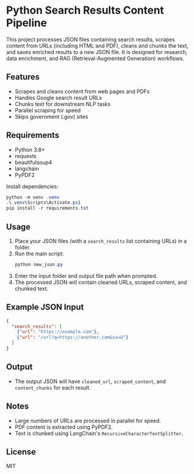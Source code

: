 # Python Search Results Content Pipeline

This project processes JSON files containing search results, scrapes content from URLs (including HTML and PDF), cleans and chunks the text, and saves enriched results to a new JSON file. It is designed for research, data enrichment, and RAG (Retrieval-Augmented Generation) workflows.

## Features
- Scrapes and cleans content from web pages and PDFs
- Handles Google search result URLs
- Chunks text for downstream NLP tasks
- Parallel scraping for speed
- Skips government (.gov) sites

## Requirements
- Python 3.8+
- requests
- beautifulsoup4
- langchain
- PyPDF2

Install dependencies:
```powershell
python -m venv .venv
.\.venv\Scripts\Activate.ps1
pip install -r requirements.txt
```

## Usage
1. Place your JSON files (with a `search_results` list containing URLs) in a folder.
2. Run the main script:
   ```powershell
   python new_json.py
   ```
3. Enter the input folder and output file path when prompted.
4. The processed JSON will contain cleaned URLs, scraped content, and chunked text.

## Example JSON Input
```json
{
  "search_results": [
    {"url": "https://example.com"},
    {"url": "/url?q=https://another.com&sa=U"}
  ]
}
```

## Output
- The output JSON will have `cleaned_url`, `scraped_content`, and `content_chunks` for each result.

## Notes
- Large numbers of URLs are processed in parallel for speed.
- PDF content is extracted using PyPDF2.
- Text is chunked using LangChain's `RecursiveCharacterTextSplitter`.

## License
MIT
